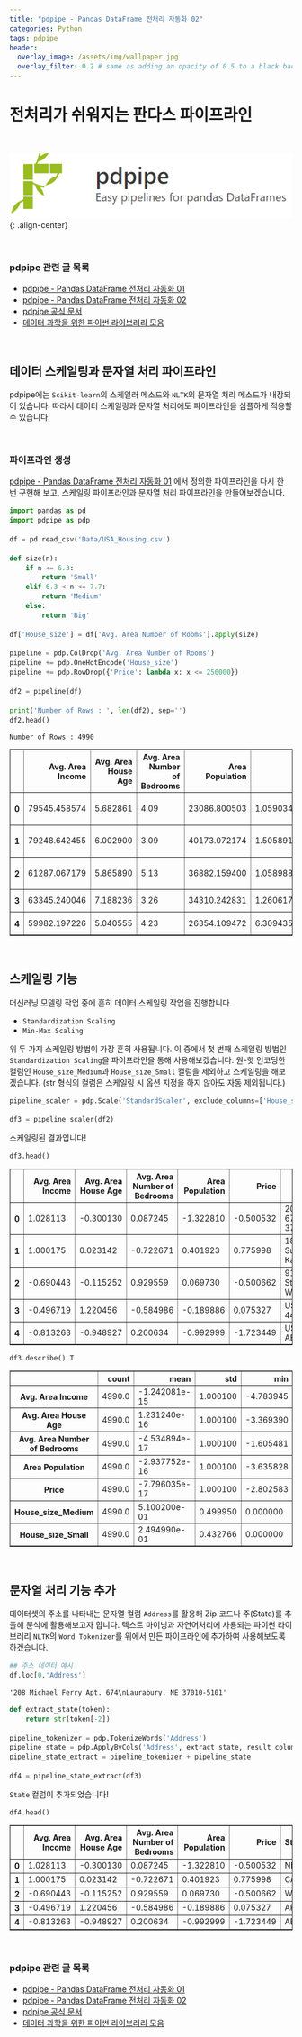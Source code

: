```yaml
---
title: "pdpipe - Pandas DataFrame 전처리 자동화 02"
categories: Python
tags: pdpipe
header:
  overlay_image: /assets/img/wallpaper.jpg
  overlay_filter: 0.2 # same as adding an opacity of 0.5 to a black background
---
```


# 전처리가 쉬워지는 판다스 파이프라인

<br>

![PNG](/assets/img/post_img/2019-12-24-pdpipe/img_pdpipe.png){: .align-center}

<br>

### pdpipe 관련 글 목록

- [pdpipe - Pandas DataFrame 전처리 자동화 01](https://wooiljeong.github.io/python/pdpipe_01/)
- [pdpipe - Pandas DataFrame 전처리 자동화 02](https://wooiljeong.github.io/python/pdpipe_02/)
- [pdpipe 공식 문서](https://pdpipe.github.io/pdpipe/doc/pdpipe/)
- [데이터 과학을 위한 파이썬 라이브러리 모음](https://wooiljeong.github.io/python/python_library/)

<br>

## 데이터 스케일링과 문자열 처리 파이프라인

pdpipe에는 `Scikit-learn`의 스케일러 메소드와 `NLTK`의 문자열 처리 메소드가 내장되어 있습니다. 따라서 데이터 스케일링과 문자열 처리에도 파이프라인을 심플하게 적용할 수 있습니다.

<br>

### 파이프라인 생성

[pdpipe - Pandas DataFrame 전처리 자동화 01](https://wooiljeong.github.io/python/pdpipe_01/) 에서 정의한 파이프라인을 다시 한 번 구현해 보고, 스케일링 파이프라인과 문자열 처리 파이프라인을 만들어보겠습니다.


```python
import pandas as pd
import pdpipe as pdp

df = pd.read_csv('Data/USA_Housing.csv')

def size(n):
    if n <= 6.3:
        return 'Small'
    elif 6.3 < n <= 7.7:
        return 'Medium'
    else:
        return 'Big'

df['House_size'] = df['Avg. Area Number of Rooms'].apply(size)

pipeline = pdp.ColDrop('Avg. Area Number of Rooms')
pipeline += pdp.OneHotEncode('House_size')
pipeline += pdp.RowDrop({'Price': lambda x: x <= 250000})

df2 = pipeline(df)

print('Number of Rows : ', len(df2), sep='')
df2.head()
```

    Number of Rows : 4990





<div>
<style scoped>
    .dataframe tbody tr th:only-of-type {
        vertical-align: middle;
    }

    .dataframe tbody tr th {
        vertical-align: top;
    }

    .dataframe thead th {
        text-align: right;
    }
</style>
<table border="1" class="dataframe">
  <thead>
    <tr style="text-align: right;">
      <th></th>
      <th>Avg. Area Income</th>
      <th>Avg. Area House Age</th>
      <th>Avg. Area Number of Bedrooms</th>
      <th>Area Population</th>
      <th>Price</th>
      <th>Address</th>
      <th>House_size_Medium</th>
      <th>House_size_Small</th>
    </tr>
  </thead>
  <tbody>
    <tr>
      <th>0</th>
      <td>79545.458574</td>
      <td>5.682861</td>
      <td>4.09</td>
      <td>23086.800503</td>
      <td>1.059034e+06</td>
      <td>208 Michael Ferry Apt. 674\nLaurabury, NE 3701...</td>
      <td>1</td>
      <td>0</td>
    </tr>
    <tr>
      <th>1</th>
      <td>79248.642455</td>
      <td>6.002900</td>
      <td>3.09</td>
      <td>40173.072174</td>
      <td>1.505891e+06</td>
      <td>188 Johnson Views Suite 079\nLake Kathleen, CA...</td>
      <td>1</td>
      <td>0</td>
    </tr>
    <tr>
      <th>2</th>
      <td>61287.067179</td>
      <td>5.865890</td>
      <td>5.13</td>
      <td>36882.159400</td>
      <td>1.058988e+06</td>
      <td>9127 Elizabeth Stravenue\nDanieltown, WI 06482...</td>
      <td>0</td>
      <td>0</td>
    </tr>
    <tr>
      <th>3</th>
      <td>63345.240046</td>
      <td>7.188236</td>
      <td>3.26</td>
      <td>34310.242831</td>
      <td>1.260617e+06</td>
      <td>USS Barnett\nFPO AP 44820</td>
      <td>0</td>
      <td>1</td>
    </tr>
    <tr>
      <th>4</th>
      <td>59982.197226</td>
      <td>5.040555</td>
      <td>4.23</td>
      <td>26354.109472</td>
      <td>6.309435e+05</td>
      <td>USNS Raymond\nFPO AE 09386</td>
      <td>0</td>
      <td>0</td>
    </tr>
  </tbody>
</table>
</div>

<br>

## 스케일링 기능

머신러닝 모델링 작업 중에 흔히 데이터 스케일링 작업을 진행합니다.  

- `Standardization Scaling`
- `Min-Max Scaling`

위 두 가지 스케일링 방법이 가장 흔히 사용됩니다. 이 중에서 첫 번째 스케일링 방법인 `Standardization Scaling`을 파이프라인을 통해 사용해보겠습니다. 원-핫 인코딩한 컬럼인 `House_size_Medium`과 `House_size_Small` 컬럼을 제외하고 스케일링을 해보겠습니다. (str 형식의 컬럼은 스케일링 시 옵션 지정을 하지 않아도 자동 제외됩니다.)


```python
pipeline_scaler = pdp.Scale('StandardScaler', exclude_columns=['House_size_Medium', 'House_size_Small'])

df3 = pipeline_scaler(df2)
```

스케일링된 결과입니다!


```python
df3.head()
```




<div>
<style scoped>
    .dataframe tbody tr th:only-of-type {
        vertical-align: middle;
    }

    .dataframe tbody tr th {
        vertical-align: top;
    }

    .dataframe thead th {
        text-align: right;
    }
</style>
<table border="1" class="dataframe">
  <thead>
    <tr style="text-align: right;">
      <th></th>
      <th>Avg. Area Income</th>
      <th>Avg. Area House Age</th>
      <th>Avg. Area Number of Bedrooms</th>
      <th>Area Population</th>
      <th>Price</th>
      <th>Address</th>
      <th>House_size_Medium</th>
      <th>House_size_Small</th>
    </tr>
  </thead>
  <tbody>
    <tr>
      <th>0</th>
      <td>1.028113</td>
      <td>-0.300130</td>
      <td>0.087245</td>
      <td>-1.322810</td>
      <td>-0.500532</td>
      <td>208 Michael Ferry Apt. 674\nLaurabury, NE 3701...</td>
      <td>1</td>
      <td>0</td>
    </tr>
    <tr>
      <th>1</th>
      <td>1.000175</td>
      <td>0.023142</td>
      <td>-0.722671</td>
      <td>0.401923</td>
      <td>0.775998</td>
      <td>188 Johnson Views Suite 079\nLake Kathleen, CA...</td>
      <td>1</td>
      <td>0</td>
    </tr>
    <tr>
      <th>2</th>
      <td>-0.690443</td>
      <td>-0.115252</td>
      <td>0.929559</td>
      <td>0.069730</td>
      <td>-0.500662</td>
      <td>9127 Elizabeth Stravenue\nDanieltown, WI 06482...</td>
      <td>0</td>
      <td>0</td>
    </tr>
    <tr>
      <th>3</th>
      <td>-0.496719</td>
      <td>1.220456</td>
      <td>-0.584986</td>
      <td>-0.189886</td>
      <td>0.075327</td>
      <td>USS Barnett\nFPO AP 44820</td>
      <td>0</td>
      <td>1</td>
    </tr>
    <tr>
      <th>4</th>
      <td>-0.813263</td>
      <td>-0.948927</td>
      <td>0.200634</td>
      <td>-0.992999</td>
      <td>-1.723449</td>
      <td>USNS Raymond\nFPO AE 09386</td>
      <td>0</td>
      <td>0</td>
    </tr>
  </tbody>
</table>
</div>




```python
df3.describe().T
```




<div>
<style scoped>
    .dataframe tbody tr th:only-of-type {
        vertical-align: middle;
    }

    .dataframe tbody tr th {
        vertical-align: top;
    }

    .dataframe thead th {
        text-align: right;
    }
</style>
<table border="1" class="dataframe">
  <thead>
    <tr style="text-align: right;">
      <th></th>
      <th>count</th>
      <th>mean</th>
      <th>std</th>
      <th>min</th>
      <th>25%</th>
      <th>50%</th>
      <th>75%</th>
      <th>max</th>
    </tr>
  </thead>
  <tbody>
    <tr>
      <th>Avg. Area Income</th>
      <td>4990.0</td>
      <td>-1.242081e-15</td>
      <td>1.000100</td>
      <td>-4.783945</td>
      <td>-0.669945</td>
      <td>0.018812</td>
      <td>0.675038</td>
      <td>3.678300</td>
    </tr>
    <tr>
      <th>Avg. Area House Age</th>
      <td>4990.0</td>
      <td>1.231240e-16</td>
      <td>1.000100</td>
      <td>-3.369390</td>
      <td>-0.658761</td>
      <td>-0.005282</td>
      <td>0.679106</td>
      <td>3.574860</td>
    </tr>
    <tr>
      <th>Avg. Area Number of Bedrooms</th>
      <td>4990.0</td>
      <td>-4.534894e-17</td>
      <td>1.000100</td>
      <td>-1.605481</td>
      <td>-0.682176</td>
      <td>0.054849</td>
      <td>0.411212</td>
      <td>2.039145</td>
    </tr>
    <tr>
      <th>Area Population</th>
      <td>4990.0</td>
      <td>-2.937752e-16</td>
      <td>1.000100</td>
      <td>-3.635828</td>
      <td>-0.683094</td>
      <td>0.002692</td>
      <td>0.674915</td>
      <td>3.374546</td>
    </tr>
    <tr>
      <th>Price</th>
      <td>4990.0</td>
      <td>-7.796035e-17</td>
      <td>1.000100</td>
      <td>-2.802583</td>
      <td>-0.671241</td>
      <td>-0.002958</td>
      <td>0.678598</td>
      <td>3.527482</td>
    </tr>
    <tr>
      <th>House_size_Medium</th>
      <td>4990.0</td>
      <td>5.100200e-01</td>
      <td>0.499950</td>
      <td>0.000000</td>
      <td>0.000000</td>
      <td>1.000000</td>
      <td>1.000000</td>
      <td>1.000000</td>
    </tr>
    <tr>
      <th>House_size_Small</th>
      <td>4990.0</td>
      <td>2.494990e-01</td>
      <td>0.432766</td>
      <td>0.000000</td>
      <td>0.000000</td>
      <td>0.000000</td>
      <td>0.000000</td>
      <td>1.000000</td>
    </tr>
  </tbody>
</table>
</div>

<br>

## 문자열 처리 기능 추가

데이터셋의 주소를 나타내는 문자열 컬럼 `Address`를 활용해 Zip 코드나 주(State)를 추출해 분석에 활용해보고자 합니다. 텍스트 마이닝과 자연어처리에 사용되는 파이썬 라이브러리 `NLTK`의 `Word Tokenizer`를 위에서 만든 파이프라인에 추가하여 사용해보도록 하겠습니다.


```python
## 주소 데이터 예시
df.loc[0,'Address']
```




    '208 Michael Ferry Apt. 674\nLaurabury, NE 37010-5101'




```python
def extract_state(token):
    return str(token[-2])

pipeline_tokenizer = pdp.TokenizeWords('Address')
pipeline_state = pdp.ApplyByCols('Address', extract_state, result_columns='State')
pipeline_state_extract = pipeline_tokenizer + pipeline_state

df4 = pipeline_state_extract(df3)
```

`State` 컬럼이 추가되었습니다!


```python
df4.head()
```




<div>
<style scoped>
    .dataframe tbody tr th:only-of-type {
        vertical-align: middle;
    }

    .dataframe tbody tr th {
        vertical-align: top;
    }

    .dataframe thead th {
        text-align: right;
    }
</style>
<table border="1" class="dataframe">
  <thead>
    <tr style="text-align: right;">
      <th></th>
      <th>Avg. Area Income</th>
      <th>Avg. Area House Age</th>
      <th>Avg. Area Number of Bedrooms</th>
      <th>Area Population</th>
      <th>Price</th>
      <th>State</th>
      <th>House_size_Medium</th>
      <th>House_size_Small</th>
    </tr>
  </thead>
  <tbody>
    <tr>
      <th>0</th>
      <td>1.028113</td>
      <td>-0.300130</td>
      <td>0.087245</td>
      <td>-1.322810</td>
      <td>-0.500532</td>
      <td>NE</td>
      <td>1</td>
      <td>0</td>
    </tr>
    <tr>
      <th>1</th>
      <td>1.000175</td>
      <td>0.023142</td>
      <td>-0.722671</td>
      <td>0.401923</td>
      <td>0.775998</td>
      <td>CA</td>
      <td>1</td>
      <td>0</td>
    </tr>
    <tr>
      <th>2</th>
      <td>-0.690443</td>
      <td>-0.115252</td>
      <td>0.929559</td>
      <td>0.069730</td>
      <td>-0.500662</td>
      <td>WI</td>
      <td>0</td>
      <td>0</td>
    </tr>
    <tr>
      <th>3</th>
      <td>-0.496719</td>
      <td>1.220456</td>
      <td>-0.584986</td>
      <td>-0.189886</td>
      <td>0.075327</td>
      <td>AP</td>
      <td>0</td>
      <td>1</td>
    </tr>
    <tr>
      <th>4</th>
      <td>-0.813263</td>
      <td>-0.948927</td>
      <td>0.200634</td>
      <td>-0.992999</td>
      <td>-1.723449</td>
      <td>AE</td>
      <td>0</td>
      <td>0</td>
    </tr>
  </tbody>
</table>
</div>

<br>

### pdpipe 관련 글 목록

- [pdpipe - Pandas DataFrame 전처리 자동화 01](https://wooiljeong.github.io/python/pdpipe_01/)
- [pdpipe - Pandas DataFrame 전처리 자동화 02](https://wooiljeong.github.io/python/pdpipe_02/)
- [pdpipe 공식 문서](https://pdpipe.github.io/pdpipe/doc/pdpipe/)
- [데이터 과학을 위한 파이썬 라이브러리 모음](https://wooiljeong.github.io/python/python_library/)

<br>
